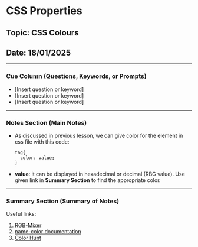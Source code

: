 # CSS Properties

## Topic: CSS Colours

## Date: 18/01/2025 

---

### Cue Column (Questions, Keywords, or Prompts)

- [Insert question or keyword]
- [Insert question or keyword]
- [Insert question or keyword]

---

### Notes Section (Main Notes)

- As discussed in previous lesson, we can give color for the element in css file with this code:

  ```
  tag{
    color: value;
  }
  ```
- **value**: it can be displayed in hexadecimal or decimal (RBG value). Use given link in **Summary Section** to find the appropriate color.

---

### Summary Section (Summary of Notes)

Useful links:
1. [RGB-Mixer](https://www.csfieldguide.org.nz/en/interactives/rgb-mixer/)
2. [name-color documentation](https://developer.mozilla.org/en-US/docs/Web/CSS/named-color)
3. [Color Hunt](https://colorhunt.co/)